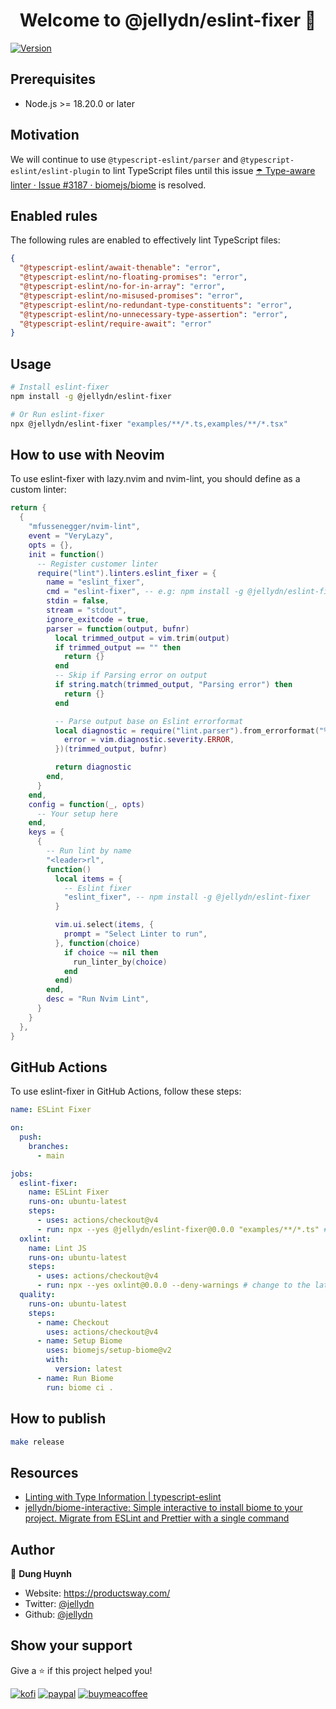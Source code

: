 <h1 align="center">Welcome to @jellydn/eslint-fixer 👋</h1>

<p>
  <a href="https://www.npmjs.com/package/@jellydn/eslint-fixer" target="_blank">
    <img alt="Version" src="https://img.shields.io/npm/v/eslint-fixer.svg">
  </a>
</p>

## Prerequisites

- Node.js >= 18.20.0 or later

## Motivation

We will continue to use `@typescript-eslint/parser` and `@typescript-eslint/eslint-plugin` to lint TypeScript files until this issue [☂️ Type-aware linter · Issue #3187 · biomejs/biome](https://github.com/biomejs/biome/issues/3187) is resolved.

## Enabled rules

The following rules are enabled to effectively lint TypeScript files:

```json
{
  "@typescript-eslint/await-thenable": "error",
  "@typescript-eslint/no-floating-promises": "error",
  "@typescript-eslint/no-for-in-array": "error",
  "@typescript-eslint/no-misused-promises": "error",
  "@typescript-eslint/no-redundant-type-constituents": "error",
  "@typescript-eslint/no-unnecessary-type-assertion": "error",
  "@typescript-eslint/require-await": "error"
}
```

## Usage

```sh
# Install eslint-fixer
npm install -g @jellydn/eslint-fixer

# Or Run eslint-fixer
npx @jellydn/eslint-fixer "examples/**/*.ts,examples/**/*.tsx"
```

## How to use with Neovim

To use eslint-fixer with lazy.nvim and nvim-lint, you should define as a custom linter:

```lua
return {
  {
    "mfussenegger/nvim-lint",
    event = "VeryLazy",
    opts = {},
    init = function()
      -- Register customer linter
      require("lint").linters.eslint_fixer = {
        name = "eslint_fixer",
        cmd = "eslint-fixer", -- e.g: npm install -g @jellydn/eslint-fixer
        stdin = false,
        stream = "stdout",
        ignore_exitcode = true,
        parser = function(output, bufnr)
          local trimmed_output = vim.trim(output)
          if trimmed_output == "" then
            return {}
          end
          -- Skip if Parsing error on output
          if string.match(trimmed_output, "Parsing error") then
            return {}
          end

          -- Parse output base on Eslint errorformat
          local diagnostic = require("lint.parser").from_errorformat("%f %l:%c %m", {
            error = vim.diagnostic.severity.ERROR,
          })(trimmed_output, bufnr)

          return diagnostic
        end,
      }
    end,
    config = function(_, opts)
      -- Your setup here
    end,
    keys = {
      {
        -- Run lint by name
        "<leader>rl",
        function()
          local items = {
            -- Eslint fixer
            "eslint_fixer", -- npm install -g @jellydn/eslint-fixer
          }

          vim.ui.select(items, {
            prompt = "Select Linter to run",
          }, function(choice)
            if choice ~= nil then
              run_linter_by(choice)
            end
          end)
        end,
        desc = "Run Nvim Lint",
      }
    }
  },
}
```

## GitHub Actions

To use eslint-fixer in GitHub Actions, follow these steps:

```yml
name: ESLint Fixer

on:
  push:
    branches:
      - main

jobs:
  eslint-fixer:
    name: ESLint Fixer
    runs-on: ubuntu-latest
    steps:
      - uses: actions/checkout@v4
      - run: npx --yes @jellydn/eslint-fixer@0.0.0 "examples/**/*.ts" # change to the latest release
  oxlint:
    name: Lint JS
    runs-on: ubuntu-latest
    steps:
      - uses: actions/checkout@v4
      - run: npx --yes oxlint@0.0.0 --deny-warnings # change to the latest release
  quality:
    runs-on: ubuntu-latest
    steps:
      - name: Checkout
        uses: actions/checkout@v4
      - name: Setup Biome
        uses: biomejs/setup-biome@v2
        with:
          version: latest
      - name: Run Biome
        run: biome ci .
```

## How to publish

```sh
make release
```

## Resources

- [Linting with Type Information | typescript-eslint](https://typescript-eslint.io/getting-started/typed-linting)
- [jellydn/biome-interactive: Simple interactive to install biome to your project. Migrate from ESLint and Prettier with a single command](https://github.com/jellydn/biome-interactive)

## Author

👤 **Dung Huynh**

- Website: https://productsway.com/
- Twitter: [@jellydn](https://twitter.com/jellydn)
- Github: [@jellydn](https://github.com/jellydn)

## Show your support

Give a ⭐️ if this project helped you!

[![kofi](https://img.shields.io/badge/Ko--fi-F16061?style=for-the-badge&logo=ko-fi&logoColor=white)](https://ko-fi.com/dunghd)
[![paypal](https://img.shields.io/badge/PayPal-00457C?style=for-the-badge&logo=paypal&logoColor=white)](https://paypal.me/dunghd)
[![buymeacoffee](https://img.shields.io/badge/Buy_Me_A_Coffee-FFDD00?style=for-the-badge&logo=buy-me-a-coffee&logoColor=black)](https://www.buymeacoffee.com/dunghd)
